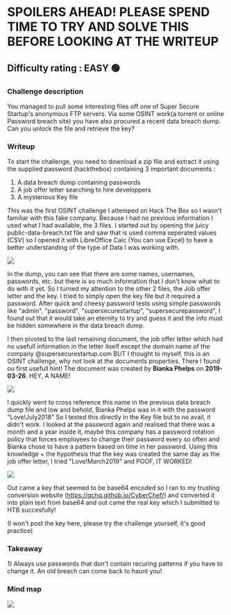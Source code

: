 <h1>SPOILERS AHEAD! PLEASE SPEND TIME TO TRY AND SOLVE THIS BEFORE LOOKING AT THE WRITEUP</h1>


<h2>Difficulty rating : EASY 🟢 </h2> 


<h3>Challenge description</h3>
You managed to pull some interesting files off one of Super Secure Startup's anonymous FTP servers. Via some OSINT work(a torrent or online Password breach site) you have also procured a recent data breach dump. Can you unlock the file and retrieve the key?


<h3>Writeup</h3>

To start the challenge, you need to download a zip file and extract it using the supplied password (hackthebox) containing 3 important documents :
1) A data breach dump containing passwords
2) A job offer letter searching to hire developpers
3) A mysterious Key file

This was the first OSINT challenge I attemped on Hack The Box so I wasn't familiar with this fake company. Because I had no previous information I used what I had available, the 3 files. I started out by opening the juicy public-data-breach.txt file and saw that is used comma seperated values (CSV) so I opened it with LibreOffice Calc (You can use Excel) to have a better understanding of the type of Data I was working with.

<img src="https://github.com/olivierchaput/HTB_writeups/blob/main/OSINT/Breach/Data-breach-dump.png">

In the dump, you can see that there are some names, usernames, passwords, etc. but there is so much information that I don't know what to do with it yet. So I turned my attention to the other 2 files, the Job offer letter and the key. I tried to simply open the key file but it required a password. After quick and cheesy password tests using simple passwords like "admin", "password", "supersecurestartup", "supersecurepassword", I found out that it would take an eternity to try and guess it and the info must be hidden somewhere in the data breach dump. 

I then pivoted to the last remaining document, the job offer letter which had no usefull information in the letter itself except the domain name of the company @supersecurestartup.com BUT I thought to myself, this is an OSINT challenge, why not look at the documents properties. There I found ou first usefull hint! The document was created by **Bianka Phelps** on **2019-03-26**. HEY, A NAME! 

<img src="https://github.com/olivierchaput/HTB_writeups/blob/main/OSINT/Breach/job-offer-info.png">

I quickly went to cross reference this name in the previous data breach dump file and low and behold, Bianka Phelps was in it with the password "Love!July2018"
So I tested this directly in the Key file but to no avail, it didn't work. I looked at the password again and realised that there was a month and a year inside it, maybe this company has a password rotation policy that forces employees to change their password every so often and Bianka chose to have a pattern based on time in her password. Using this knowledge + the hypothesis that the key was created the same day as the job offer letter, I tried "Love!March2019" and POOF, IT WORKED!

<img src="https://github.com/olivierchaput/HTB_writeups/blob/main/OSINT/Breach/password.png">

Out came a key that seemed to be base64 encoded so I ran to my trusting conversion website (https://gchq.github.io/CyberChef/) and converted it into plain text from base64 and out came the real key which I submitted to HTB succesfully!

(I won't post the key here, please try the challenge yourself, it's good practice)

<h3>Takeaway</h3>
1) Always use passwords that don't contain recuring patterns if you have to change it. An old breach can come back to haunt you!


<h3>Mind map</h3>
<img src="https://github.com/olivierchaput/HTB_writeups/blob/main/OSINT/Breach/Images/Breach%20-%20Mind%20map.png">
